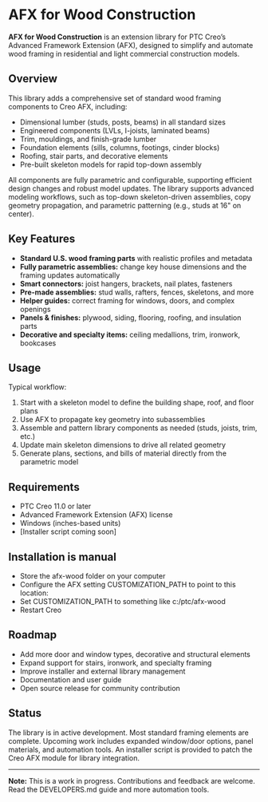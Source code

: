 # AFX for Wood Construction

**AFX for Wood Construction** is an extension library for PTC Creo’s Advanced Framework Extension (AFX), designed to simplify and automate wood framing in residential and light commercial construction models.

## Overview

This library adds a comprehensive set of standard wood framing components to Creo AFX, including:

* Dimensional lumber (studs, posts, beams) in all standard sizes
* Engineered components (LVLs, I-joists, laminated beams)
* Trim, mouldings, and finish-grade lumber
* Foundation elements (sills, columns, footings, cinder blocks)
* Roofing, stair parts, and decorative elements
* Pre-built skeleton models for rapid top-down assembly

All components are fully parametric and configurable, supporting efficient design changes and robust model updates. The library supports advanced modeling workflows, such as top-down skeleton-driven assemblies, copy geometry propagation, and parametric patterning (e.g., studs at 16" on center).

## Key Features

* **Standard U.S. wood framing parts** with realistic profiles and metadata
* **Fully parametric assemblies:** change key house dimensions and the framing updates automatically
* **Smart connectors:** joist hangers, brackets, nail plates, fasteners
* **Pre-made assemblies:** stud walls, rafters, fences, skeletons, and more
* **Helper guides:** correct framing for windows, doors, and complex openings
* **Panels & finishes:** plywood, siding, flooring, roofing, and insulation parts
* **Decorative and specialty items:** ceiling medallions, trim, ironwork, bookcases

## Usage

Typical workflow:

1. Start with a skeleton model to define the building shape, roof, and floor plans
2. Use AFX to propagate key geometry into subassemblies
3. Assemble and pattern library components as needed (studs, joists, trim, etc.)
4. Update main skeleton dimensions to drive all related geometry
5. Generate plans, sections, and bills of material directly from the parametric model

## Requirements

* PTC Creo 11.0 or later
* Advanced Framework Extension (AFX) license
* Windows (inches-based units)
* \[Installer script coming soon]

## Installation is manual
* Store the afx-wood folder on your computer
* Configure the AFX setting CUSTOMIZATION_PATH to point to this location:
* Set CUSTOMIZATION_PATH to something like c:/ptc/afx-wood
* Restart Creo

## Roadmap

* Add more door and window types, decorative and structural elements
* Expand support for stairs, ironwork, and specialty framing
* Improve installer and external library management
* Documentation and user guide
* Open source release for community contribution

## Status

The library is in active development. Most standard framing elements are complete. Upcoming work includes expanded window/door options, panel materials, and automation tools. An installer script is provided to patch the Creo AFX module for library integration.

---

**Note:** This is a work in progress. Contributions and feedback are welcome. Read the DEVELOPERS.md guide and more automation tools.
